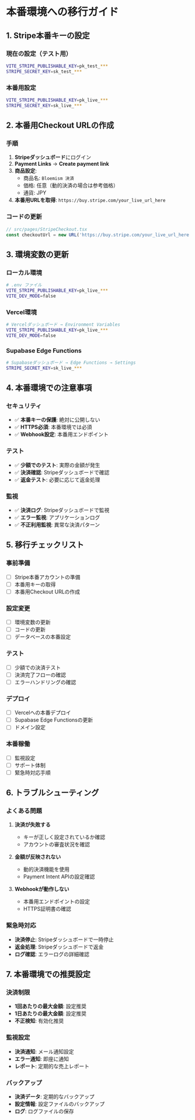 # 本番環境への移行ガイド

## 1. Stripe本番キーの設定

### 現在の設定（テスト用）
```bash
VITE_STRIPE_PUBLISHABLE_KEY=pk_test_***
STRIPE_SECRET_KEY=sk_test_***
```

### 本番用設定
```bash
VITE_STRIPE_PUBLISHABLE_KEY=pk_live_***
STRIPE_SECRET_KEY=sk_live_***
```

## 2. 本番用Checkout URLの作成

### 手順
1. **Stripeダッシュボード**にログイン
2. **Payment Links** → **Create payment link**
3. **商品設定**:
   - 商品名: `Bloemism 決済`
   - 価格: 任意（動的決済の場合は参考価格）
   - 通貨: JPY
4. **本番用URLを取得**: `https://buy.stripe.com/your_live_url_here`

### コードの更新
```typescript
// src/pages/StripeCheckout.tsx
const checkoutUrl = new URL('https://buy.stripe.com/your_live_url_here');
```

## 3. 環境変数の更新

### ローカル環境
```bash
# .env ファイル
VITE_STRIPE_PUBLISHABLE_KEY=pk_live_***
VITE_DEV_MODE=false
```

### Vercel環境
```bash
# Vercelダッシュボード → Environment Variables
VITE_STRIPE_PUBLISHABLE_KEY=pk_live_***
VITE_DEV_MODE=false
```

### Supabase Edge Functions
```bash
# Supabaseダッシュボード → Edge Functions → Settings
STRIPE_SECRET_KEY=sk_live_***
```

## 4. 本番環境での注意事項

### セキュリティ
- ✅ **本番キーの保護**: 絶対に公開しない
- ✅ **HTTPS必須**: 本番環境では必須
- ✅ **Webhook設定**: 本番用エンドポイント

### テスト
- ✅ **少額でのテスト**: 実際の金額が発生
- ✅ **決済確認**: Stripeダッシュボードで確認
- ✅ **返金テスト**: 必要に応じて返金処理

### 監視
- ✅ **決済ログ**: Stripeダッシュボードで監視
- ✅ **エラー監視**: アプリケーションログ
- ✅ **不正利用監視**: 異常な決済パターン

## 5. 移行チェックリスト

### 事前準備
- [ ] Stripe本番アカウントの準備
- [ ] 本番用キーの取得
- [ ] 本番用Checkout URLの作成

### 設定変更
- [ ] 環境変数の更新
- [ ] コードの更新
- [ ] データベースの本番設定

### テスト
- [ ] 少額での決済テスト
- [ ] 決済完了フローの確認
- [ ] エラーハンドリングの確認

### デプロイ
- [ ] Vercelへの本番デプロイ
- [ ] Supabase Edge Functionsの更新
- [ ] ドメイン設定

### 本番稼働
- [ ] 監視設定
- [ ] サポート体制
- [ ] 緊急時対応手順

## 6. トラブルシューティング

### よくある問題
1. **決済が失敗する**
   - キーが正しく設定されているか確認
   - アカウントの審査状況を確認

2. **金額が反映されない**
   - 動的決済機能を使用
   - Payment Intent APIの設定確認

3. **Webhookが動作しない**
   - 本番用エンドポイントの設定
   - HTTPS証明書の確認

### 緊急時対応
- **決済停止**: Stripeダッシュボードで一時停止
- **返金処理**: Stripeダッシュボードで返金
- **ログ確認**: エラーログの詳細確認

## 7. 本番環境での推奨設定

### 決済制限
- **1回あたりの最大金額**: 設定推奨
- **1日あたりの最大金額**: 設定推奨
- **不正検知**: 有効化推奨

### 監視設定
- **決済通知**: メール通知設定
- **エラー通知**: 即座に通知
- **レポート**: 定期的な売上レポート

### バックアップ
- **決済データ**: 定期的なバックアップ
- **設定情報**: 設定ファイルのバックアップ
- **ログ**: ログファイルの保存
